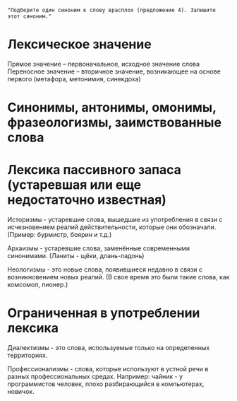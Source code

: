 ```
"Подберите один синоним к слову врасплох (предложение 4). Запишите этот синоним."
```

# Лексическое значение
Прямое значение – первоначальное, исходное значение слова
<br>
Переносное значение – вторичное значение, возникающее на основе первого (метафора, метонимия, синекдоха)

# Синонимы, антонимы, омонимы, фразеологизмы, заимствованные слова 

# Лексика пассивного запаса (устаревшая или еще недостаточно известная)

Историзмы - устаревшие слова, вышедшие из употребления в связи с исчезновением реалий действительности, которые они обозначали. (Пример: бурмистр, боярин и т.д.)

Архаизмы - устаревшие слова, заменённые современными синонимами. (Ланиты - щёки, длань-ладонь) 

Неологизмы - это новые слова, появившиеся недавно в связи с возникновением новых реалий. (В свое время это были такие слова, как комсомол, пионер.) 

# Ограниченная в употреблении лексика 

Диалектизмы - это слова, используемые только на определенных территориях.

Профессионализмы - слова, которые используют в устной речи в разных профессиональных средах. Например: чайник - у программистов человек, плохо разбирающийся в компьютерах, новичок. 

